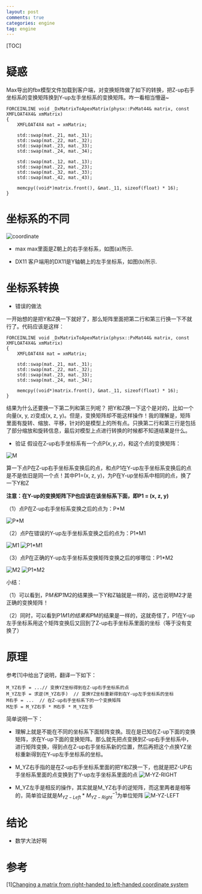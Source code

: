 ```yaml
---
layout: post
comments: true
categories: engine
tag: engine
---
```


[TOC]

# 疑惑
Max导出的fbx模型文件加载到客户端，对变换矩阵做了如下的转换，把Z-up右手坐标系的变换矩阵换到Y-up左手坐标系的变换矩阵。咋一看相当懵逼~

```
FORCEINLINE void _DxMatrixToApexMatrix(physx::PxMat44& matrix, const XMFLOAT4X4& xmMatrix)
{
    XMFLOAT4X4 mat = xmMatrix;    

    std::swap(mat._21, mat._31);
    std::swap(mat._22, mat._32);
    std::swap(mat._23, mat._33);
    std::swap(mat._24, mat._34);

    std::swap(mat._12, mat._13);
    std::swap(mat._22, mat._23);
    std::swap(mat._32, mat._33);
    std::swap(mat._42, mat._43);

    memcpy((void*)matrix.front(), &mat._11, sizeof(float) * 16);    
}
```





# 坐标系的不同

![coordinate](https://github.com/pkxpp/pkxpp.github.io/blob/master/_posts/img/coordinate.png?raw=true)

* max
max里面是Z朝上的右手坐标系，如图(a)所示.

* DX11
客户端用的DX11是Y轴朝上的左手坐标系，如图(b)所示.

# 坐标系转换
* 错误的做法

一开始想的是把Y和Z换一下就好了，那么矩阵里面把第二行和第三行换一下不就行了。代码应该是这样：

```
FORCEINLINE void _DxMatrixToApexMatrix(physx::PxMat44& matrix, const XMFLOAT4X4& xmMatrix)
{
    XMFLOAT4X4 mat = xmMatrix;    

    std::swap(mat._21, mat._31);
    std::swap(mat._22, mat._32);
    std::swap(mat._23, mat._33);
    std::swap(mat._24, mat._34);

    memcpy((void*)matrix.front(), &mat._11, sizeof(float) * 16);    
}
```
结果为什么还要换一下第二列和第三列呢？
把Y和Z换一下这个是对的，比如一个向量(x, y, z)变成(x, z, y)。但是，变换矩阵却不能这样操作！我的理解是，矩阵里面有旋转、缩放、平移，针对的是模型上的所有点。只换第二行和第三行是包括了部分缩放和旋转信息，最后对模型上点进行转换的时候都不知道结果是什么。

* 验证
假设在Z-up右手坐标系有一个点P$(x, y, z)$，和这个点的变换矩阵：


![M](https://github.com/pkxpp/pkxpp.github.io/blob/master/_posts/img/M.jpg?raw=true)

算一下点P在Z-up右手坐标系变换后的点，和点P1在Y-up左手坐标系变换后的点是不是依旧是同一个点！其中P1=(x, z, y)，为P在Y-up坐标系中相同的点，换了一下Y和Z

**注意：在Y-up的变换矩阵下P也应该在该坐标系下面，即P1 = (x, z, y)**

（1）点P在Z-up右手坐标系变换之后的点为：P*M

![P*M](https://github.com/pkxpp/pkxpp.github.io/blob/master/_posts/img/PM.jpg?raw=true)

（2）点P在错误的Y-up左手坐标系变换之后的点为：P1*M1

![M1](https://github.com/pkxpp/pkxpp.github.io/blob/master/_posts/img/M1.jpg?raw=true)
![P1*M1](https://github.com/pkxpp/pkxpp.github.io/blob/master/_posts/img/P1M1.jpg?raw=true)

（3）点P在正确的Y-up左手坐标系变换矩阵变换之后的嗲哪位：P1*M2

![M2](https://github.com/pkxpp/pkxpp.github.io/blob/master/_posts/img/M2.jpg?raw=true)
![P1*M2](https://github.com/pkxpp/pkxpp.github.io/blob/master/_posts/img/P1M2.jpg?raw=true)

小结：

（1）可以看到，P*M和P1*M2的结果换一下Y和Z轴就是一样的，这也说明M2才是正确的变换矩阵！

（2）同时，可以看到P1*M1的结果和P*M的结果是一样的，这就奇怪了，P1在Y-up左手坐标系用这个矩阵变换后又回到了Z-up右手坐标系里面的坐标（等于没有变换了）

# 原理
参考[1]中给出了说明，翻译一下如下：

```
M_YZ右手 = ...// 变换YZ坐标得到在Z-up右手坐标系的点
M_YZ左手 = 求逆(M_YZ右手)  // 变换YZ坐标重新得到在Y-up左手坐标系的坐标
M右手 = ...  // 在Z-up右手坐标系下的一个变换矩阵
M左手 = M_YZ右手 * M右手 * M_YZ左手
```
简单说明一下：

* 理解上就是不能在不同的坐标系下面矩阵变换。现在是已知在Z-up下面的变换矩阵，求在Y-up下面的变换矩阵。那么就先把点变换到Z-up右手坐标系中，进行矩阵变换，得到点在Z-up右手坐标系新的位置，然后再把这个点换YZ坐标重新得到在Y-up左手坐标系的坐标。
* M_YZ右手指的是在Z-up右手坐标系里面的把Y和Z换一下，也就是把Z-UP右手坐标系里面的点变换到了Y-up左手坐标系里面的点
![M-YZ-RIGHT](https://github.com/pkxpp/pkxpp.github.io/blob/master/_posts/img/M-YX-Right.jpg?raw=true)

* M_YZ左手是相反的操作，其实就是M_YZ右手的逆矩阵，而这里两者是相等的，简单验证就是$M_{YZ-Left}  * {M_{YZ-Right}}^{-1}$为单位矩阵
![M-YZ-LEFT](https://github.com/pkxpp/pkxpp.github.io/blob/master/_posts/img/M-YZ-Left.jpg?raw=true)

# 结论
* 数学大法好啊

# 参考
[1][Changing a matrix from right-handed to left-handed coordinate system](https://stackoverflow.com/questions/1263072/changing-a-matrix-from-right-handed-to-left-handed-coordinate-system)

